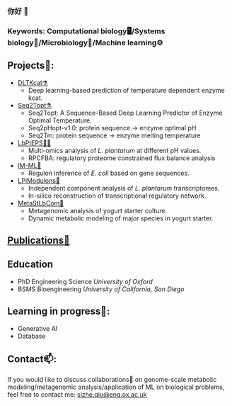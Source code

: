 ### 你好 👋
### Keywords: Computational biology🖥️/Systems biology🔢/Microbiology🦠/Machine learning⚙️
## Projects🌟:
- [DLTKcat⚗️](https://github.com/SizheQiu/DLTKcat)
  - Deep learning-based prediction of temperature dependent enzyme kcat.
- [Seq2Topt⚗️](https://github.com/SizheQiu/Seq2Topt)
  - Seq2Topt: A Sequence-Based Deep Learning Predictor of Enzyme Optimal Temperature.
  - Seq2pHopt-v1.0: protein sequence -> enzyme optimal pH
  - Seq2Tm: protein sequence -> enzyme melting temperature
- [LbPtEPS🦠🧪](https://github.com/SizheQiu/LbPtEPS)
  - Multi-omics analysis of *L. plantarum* at different pH values.
  - RPCFBA: regulatory proteome constrained flux balance analysis
- [IM-ML🦠](https://github.com/SBRG/IM-ML)
  - Regulon inference of *E. coli* based on gene sequences.
- [LPiModulons🧬](https://github.com/SizheQiu/LPiModulons)
  - Independent component analysis of *L. plantarum* transcriptomes.
  - In-silico reconstruction of transcriptional regulatory network.
- [MetaStLbCom🧫](https://github.com/SizheQiu/MetaStLbCom)
  - Metagenomic analysis of yogurt starter culture.
  - Dynamic metabolic modeling of major species in yogurt starter.
## [Publications📑](https://scholar.google.com/citations?user=V43CQcsAAAAJ&hl=en)
## Education
- PhD Engineering Science *University of Oxford*
- BSMS Bioengineering *University of California, San Diego*
## Learning in progress🌱:
- Generative AI
- Database
## Contact📫:
If you would like to discuss collaborations👯 on genome-scale metabolic modeling/metagenomic analysis/application of ML on biological problems,
feel free to contact me: <sizhe.qiu@eng.ox.ac.uk>
